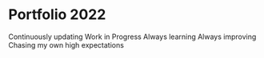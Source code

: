 # Portfolio 2022

Continuously updating
Work in Progress
Always learning
Always improving
Chasing my own high expectations